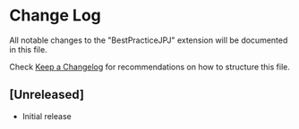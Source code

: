 # Change Log

All notable changes to the "BestPracticeJPJ" extension will be documented in this file.

Check [Keep a Changelog](http://keepachangelog.com/) for recommendations on how to structure this file.

## [Unreleased]

- Initial release